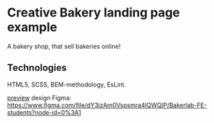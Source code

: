 # Creative Bakery landing page example
A bakery shop, that sell bakeries online! 

## Technologies
HTML5, SCSS, BEM-methodology, EsLint.

[preview](https://RomSmile.github.io/layout_creativeBakery/) 
design Figma: https://www.figma.com/file/dY3izAm0Vspsmra4lQWQIP/Bakerlab-FE-students?node-id=0%3A1
